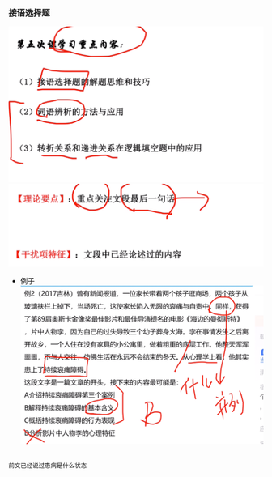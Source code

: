 ### 接语选择题


![111](../images4/86.png)
![111](../images4/87.png)

- 例子
![111](../images4/88.png)
```

前文已经说过患病是什么状态
```